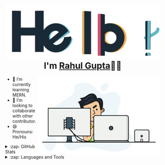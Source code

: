 <h1 align="center"> <img src="https://github.com/rahulhgdev/rahulhgdev/blob/main/hello_1.gif" alt="hello1.gif"> <br >I'm <a href="https://github.com/rahulhgdev">Rahul Gupta</a>👨‍💻</h1>



<img align="right" alt="GIF" src="https://github.com/rahulhgdev/rahulhgdev/blob/main/rhl2.gif" width="400px" />

- 🌱 I’m currently learning MERN.
- 👯 I’m looking to collaborate with other contributor.
- 😄 Pronouns: He/His

<details>
  <summary>:zap: GitHub Stats</summary>
  <img align="center" src="https://github-readme-stats.vercel.app/api?username=rahulhgdev&show_icons=true&locale=en" alt="rahulhgdev"/>
  </details>
<details>
 <summary>:zap: Languages and Tools</summary>
<p align="center">
<img src="https://raw.githubusercontent.com/gilbarbara/logos/master/logos/android-icon.svg" alt="Android" width="40" height="40"/> 
<img src="https://raw.githubusercontent.com/gilbarbara/logos/master/logos/java.svg" alt="Java" width="40" height="40"/> 
<img src="https://raw.githubusercontent.com/gilbarbara/logos/master/logos/c-plusplus.svg" alt="C++" width="40" height="40"/> 
<img src="https://raw.githubusercontent.com/gilbarbara/logos/master/logos/html-5.svg" alt="HTML5" width="40" height="40"/>
<img src="https://raw.githubusercontent.com/gilbarbara/logos/master/logos/css-3.svg" alt="CSS" width="40" height="40"/> 
<img src="https://raw.githubusercontent.com/gilbarbara/logos/master/logos/javascript.svg" alt="JavaScript" width="40" height="40"/> 
<img src="https://github.com/gilbarbara/logos/blob/master/logos/git.svg" alt="Git" width="40" height="40"/> 
<img src="https://github.com/gilbarbara/logos/blob/master/logos/python.svg" alt="Python" width="40" height="40"/> 
<img src="https://github.com/gilbarbara/logos/blob/master/logos/jupyter.svg"  alt="Jupyter" width="40" height="40"/>
<img src="https://github.com/gilbarbara/logos/blob/master/logos/react.svg"  alt="ReactJs" width="40" height="40"/>
<img src="https://github.com/gilbarbara/logos/blob/master/logos/node.svg"  alt="NodeJs" width="40" height="40"/>
</p>
</details>
